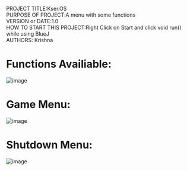 PROJECT TITLE:Kser.OS  
PURPOSE OF PROJECT:A menu with some functions  
VERSION or DATE:1.0  
HOW TO START THIS PROJECT:Right Click on Start and click void run() while using BlueJ  
AUTHORS: Krishna  


# Functions Availiable:
![image](https://github.com/menonkrishna57/KserOS/assets/66489697/33b14245-f4e6-477a-9a23-cf5a429eef0d)

# Game Menu:
![image](https://github.com/menonkrishna57/KserOS/assets/66489697/33088e38-b119-44bf-80f1-1ee76232ba57)

# Shutdown Menu:
![image](https://github.com/menonkrishna57/KserOS/assets/66489697/343482c3-79a7-42fb-9aad-29da73b936b2)
